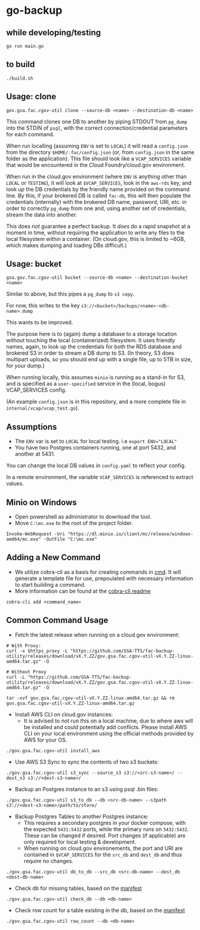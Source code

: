 # go-backup

## while developing/testing

```
go run main.go
```

## to build

```
./build.sh
```

## Usage: clone

```
gov.gsa.fac.cgov-util clone --source-db <name> --destination-db <name>
```

This command clones one DB to another by piping STDOUT from `pg_dump` into the STDIN of `psql`, with the correct connection/credential parameters for each command.

When run localling (assuming `ENV` is set to `LOCAL`) it will read a `config.json` from the directory `$HOME/.fac/config.json` (or, from `config.json` in the same folder as the application). This file should look like a `VCAP_SERVICES` variable that would be encountered in the Cloud Foundry/cloud.gov environment.

When run in the cloud.gov environment (where `ENV` is anything other than `LOCAL` or `TESTING`), it will look at `$VCAP_SERVICES`, look in the `aws-rds` key, and look up the DB credentials by the friendly name provided on the command line. By this, if your brokered DB is called `fac-db`, this will then populate the credentials (internally) with the brokered DB name, password, URI, etc. in order to correctly `pg_dump` from one and, using another set of credentials, stream the data into another.

This does *not* guarantee a perfect backup. It *does* do a rapid snapshot at a moment in time, without requiring the application to write any files to the local filesystem within a container. (On cloud.gov, this is limited to ~6GB, which makes dumping and loading DBs difficult.)

## Usage: bucket

```
gsa.gov.fac.cgov-util bucket --source-db <name> --destination-bucket <name>
```

Similar to above, but this pipes a `pg_dump` to `s3 copy`.

For now, this writes to the key `s3://<bucket>/backups/<name>-<db-name>.dump`

This wants to be improved.

The purpose here is to (again) dump a database to a storage location without touching the local (containerized) filesystem. It uses friendly names, again, to look up the credentials for both the RDS database and brokered S3 in order to stream a DB dump to S3. (In theory, S3 does multipart uploads, so you should end up with a single file, up to 5TB in size, for your dump.)

When running locally, this assumes `minio` is running as a stand-in for S3, and is specified as a `user-specified` service in the (local, bogus) VCAP_SERVICES config.

(An example `config.json` is in this repository, and a more complete file in `internal/vcap/vcap_test.go`).


## Assumptions

* The `ENV` var is set to `LOCAL` for local testing. i.e `export ENV="LOCAL"`
* You have two Postgres containers running, one at port 5432, and another at 5431.

You can change the local DB values in `config.yaml` to reflect your config.

In a remote environment, the variable `VCAP_SERVICES` is referenced to extract values.

## Minio on Windows
- Open powershell as administrator to download the tool.
- Move `C:\mc.exe` to the root of the project folder.
```
Invoke-WebRequest -Uri "https://dl.minio.io/client/mc/release/windows-amd64/mc.exe" -OutFile "C:\mc.exe"
```

## Adding a New Command
- We utilize cobra-cli as a basis for creating commands in [cmd](./cmd/). It will generate a template file for use, prepoulated with necessary information to start building a command.
- More information can be found at the [cobra-cli readme](https://github.com/spf13/cobra-cli/blob/main/README.md)
```
cobra-cli add <command_name>
```

## Common Command Usage

- Fetch the latest release when running on a cloud.gov environment:
```
# With Proxy:
curl -x $https_proxy -L "https://github.com/GSA-TTS/fac-backup-utility/releases/download/vX.Y.ZZ/gov.gsa.fac.cgov-util-vX.Y.ZZ-linux-amd64.tar.gz" -O

# Without Proxy
curl -L "https://github.com/GSA-TTS/fac-backup-utility/releases/download/vX.Y.ZZ/gov.gsa.fac.cgov-util-vX.Y.ZZ-linux-amd64.tar.gz" -O

tar -xvf gov.gsa.fac.cgov-util-vX.Y.ZZ-linux-amd64.tar.gz && rm gov.gsa.fac.cgov-util-vX.Y.ZZ-linux-amd64.tar.gz
```

- Install AWS CLI on cloud.gov instances:
    - It is advised to not run this on a local machine, due to where aws will be installed and could potentially add conflicts. Please install AWS CLI on your local environment using the official methods provided by AWS for your OS.
```
./gov.gsa.fac.cgov-util install_aws
```

- Use AWS S3 Sync to sync the contents of two s3 buckets:
```
./gov.gsa.fac.cgov-util s3_sync --source_s3 s3://<src-s3-name>/ --dest_s3 s3://<dest-s3-name>/
```

- Backup an Postgres instance to an s3 using psql .bin files:
```
./gov.gsa.fac.cgov-util s3_to_db --db <src-db-name> --s3path s3://<dest-s3-name>/path/to/store/
```

- Backup Postgres Tables to another Postgres instance:
    - This requires a secondary postgres in your docker compose, with the expected `5431:5432` ports, while the primary runs on `5432:5432`. These can be changed if desired. Port changes (if applicable) are only required for local testing & development.
    - When running on cloud.gov environements, the port and URI are contained in `$VCAP_SERVICES` for the `src_db` and `dest_db` and thus require no changes.
```
./gov.gsa.fac.cgov-util db_to_db --src_db <src-db-name> --dest_db <dest-db-name>
```

- Check db for missing tables, based on the [manifest](./cmd/assets/db_tables.txt)
```
./gov.gsa.fac.cgov-util check_db --db <db-name>
```

- Check row count for a table existing in the db, based on the [manifest](./cmd/assets/db_tables.txt)
```
./gov.gsa.fac.cgov-util row_count --db <db-name>
```
